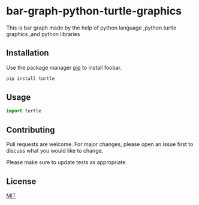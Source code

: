 # bar-graph-python-turtle-graphics
This is bar graph made by the help of python language ,python turtle graphics ,and python libraries


## Installation

Use the package manager [pip](https://pypi.org/project/turtle/) to install foobar.

```bash
pip install turtle
```

## Usage

```python
import turtle
```

## Contributing
Pull requests are welcome. For major changes, please open an issue first to discuss what you would like to change.

Please make sure to update tests as appropriate.

## License
[MIT](https://choosealicense.com/licenses/mit/)

